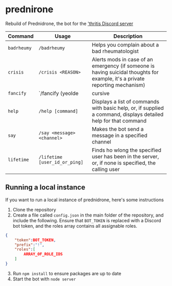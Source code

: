 # prednirone
Rebuild of Prednidrone, the bot for the ['thritis Discord server](https://discord.gg/AbkJa8h)

| Command | Usage | Description |
| --- | --- | --- |
| `badrheumy` | `/badrheumy` | Helps you complain about a bad rheumatologist |
| `crisis` | `/crisis <REASON>` | Alerts mods in case of an emergency (if someone is having suicidal thoughts for example, it's a private reporting mechanism) |
| `fancify` | `/fancify (yeolde|cursive|stroke|australian) message goes here` |  Makes the provided text fancy, either yeolde (`𝔶𝔢𝔬𝔩𝔡𝔢`), cursive (`𝓬𝓾𝓻𝓼𝓲𝓿𝓮`), stroke (`丂ㄒ尺ㄖҜ乇`), or australian (`uɐılɐɹʇsnɐ`) |
| `help` | `/help [command]` | Displays a list of commands with basic help, or, if supplied a command, displays detailed help for that command |
| `say` | `/say <message> <channel>` | Makes the bot send a message in a specified channel |
| `lifetime` | `/lifetime [user_id_or_ping]` | Finds ho wlong the specified user has been in the server, or, if none is specified, the calling user |


## Running a local instance

If you want to run a local instance of prednidrone, here's some instructions

1. Clone the repository
2. Create a file called `config.json` in the main folder of the repository, and include the following. Ensure that `BOT_TOKEN` is replaced with a Discord bot token, and the roles array contains all assignable roles. 
```json
{
    "token":BOT_TOKEN,
    "prefix":"!",
    "roles":[
        ARRAY_OF_ROLE_IDS
    ]
}
```
3. Run `npm install` to ensure packages are up to date
4. Start the bot with `node server`


